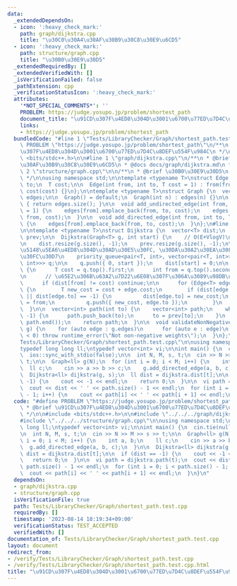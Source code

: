 ```yaml
---
data:
  _extendedDependsOn:
  - icon: ':heavy_check_mark:'
    path: graph/dijkstra.cpp
    title: "\u30C0\u30A4\u30AF\u30B9\u30C8\u30E9\u6CD5"
  - icon: ':heavy_check_mark:'
    path: structure/graph.cpp
    title: "\u30B0\u30E9\u30D5"
  _extendedRequiredBy: []
  _extendedVerifiedWith: []
  _isVerificationFailed: false
  _pathExtension: cpp
  _verificationStatusIcon: ':heavy_check_mark:'
  attributes:
    '*NOT_SPECIAL_COMMENTS*': ''
    PROBLEM: https://judge.yosupo.jp/problem/shortest_path
    document_title: "\u91CD\u307F\u4ED8\u304D\u3001\u6700\u77ED\u7D4C\u8DEF\u554F\u984C"
    links:
    - https://judge.yosupo.jp/problem/shortest_path
  bundledCode: "#line 1 \"Tests/LibraryChecker/Graph/shortest_path.test.cpp\"\n#define\
    \ PROBLEM \"https://judge.yosupo.jp/problem/shortest_path\"\n/**\n * @brief \u91CD\
    \u307F\u4ED8\u304D\u3001\u6700\u77ED\u7D4C\u8DEF\u554F\u984C\n */\n\n#include\
    \ <bits/stdc++.h>\n\n#line 1 \"graph/dijkstra.cpp\"\n/**\n * @brief \u30C0\u30A4\
    \u30AF\u30B9\u30C8\u30E9\u6CD5\n * @docs docs/graph/dijkstra.md\n */\n\n#line\
    \ 2 \"structure/graph.cpp\"\n\n/**\n * @brief \u30B0\u30E9\u30D5\n * @docs docs/structure/graph.md\n\
    \ */\n\nusing namespace std;\n\ntemplate <typename T>\nstruct Edge {\n  int from,\
    \ to;\n  T cost;\n\n  Edge(int from, int to, T cost = 1) : from(from), to(to),\
    \ cost(cost) {}\n};\n\ntemplate <typename T>\nstruct Graph {\n  vector<vector<Edge<T>>>\
    \ edges;\n\n  Graph() = default;\n  Graph(int n) : edges(n) {}\n\n  size_t size()\
    \ { return edges.size(); }\n\n  void add_undirected_edge(int from, int to, T cost\
    \ = 1) {\n    edges[from].emplace_back(from, to, cost);\n    edges[to].emplace_back(to,\
    \ from, cost);\n  }\n\n  void add_directed_edge(int from, int to, T cost = 1)\
    \ {\n    edges[from].emplace_back(from, to, cost);\n  }\n};\n#line 7 \"graph/dijkstra.cpp\"\
    \n\ntemplate <typename T>\nstruct Dijkstra {\n  vector<T> dist;\n  vector<int>\
    \ prev;\n\n  Dijkstra(Graph<T> g, int start) {\n    // O(E+VlogV)\n\n    validateNonNegativeWeights(g);\n\
    \n    dist.resize(g.size(), -1);\n    prev.resize(g.size(), -1);\n\n    // \u512A\
    \u5148\u5EA6\u4ED8\u304D\u30AD\u30E5\u30FC, \u30DA\u30A2\u30EA\u30F3\u30B0\u30D2\
    \u30FC\u30D7\n    priority_queue<pair<T, int>, vector<pair<T, int>>, greater<pair<T,\
    \ int>>> q;\n\n    q.push({ 0, start });\n    dist[start] = 0;\n\n    while (!q.empty())\
    \ {\n      T cost = q.top().first;\n      int from = q.top().second;\n      q.pop();\n\
    \n      // \u65E2\u306B\u63A2\u7D22\u6E08\u307F\u306A\u3089\u98DB\u3070\u3059\n\
    \      if (dist[from] != cost) continue;\n\n      for (Edge<T> edge : g.edges[from])\
    \ {\n        T new_cost = cost + edge.cost;\n        if (dist[edge.to] > new_cost\
    \ || dist[edge.to] == -1) {\n          dist[edge.to] = new_cost;\n          prev[edge.to]\
    \ = from;\n          q.push({ new_cost, edge.to });\n        }\n      }\n    }\n\
    \  }\n\n  vector<int> path(int to) {\n    vector<int> path;\n    while (to !=\
    \ -1) {\n      path.push_back(to);\n      to = prev[to];\n    }\n    reverse(path.begin(),\
    \ path.end());\n    return path;\n  }\n\n  void validateNonNegativeWeights(Graph<T>\
    \ g) {\n    for (auto edge : g.edges)\n      for (auto e : edge)\n        if (e.cost\
    \ < 0) throw runtime_error(\"Not non-negative weights\");\n  }\n};\n#line 10 \"\
    Tests/LibraryChecker/Graph/shortest_path.test.cpp\"\n\nusing namespace std;\n\
    typedef long long ll;\ntypedef vector<int> vi;\n\nint main() {\n  cin.tie(nullptr);\n\
    \  ios::sync_with_stdio(false);\n\n  int N, M, s, t;\n  cin >> N >> M >> s >>\
    \ t;\n\n  Graph<ll> g(N);\n  for (int i = 0; i < M; i++) {\n    int a, b;\n  \
    \  ll c;\n    cin >> a >> b >> c;\n    g.add_directed_edge(a, b, c);\n  }\n\n\
    \  Dijkstra<ll> dijkstra(g, s);\n  ll dist = dijkstra.dist[t];\n\n  if (dist ==\
    \ -1) {\n    cout << -1 << endl;\n    return 0;\n  }\n\n  vi path = dijkstra.path(t);\n\
    \  cout << dist << ' ' << path.size() - 1 << endl;\n  for (int i = 0; i < path.size()\
    \ - 1; i++) {\n    cout << path[i] << ' ' << path[i + 1] << endl;\n  }\n}\n"
  code: "#define PROBLEM \"https://judge.yosupo.jp/problem/shortest_path\"\n/**\n\
    \ * @brief \u91CD\u307F\u4ED8\u304D\u3001\u6700\u77ED\u7D4C\u8DEF\u554F\u984C\n\
    \ */\n\n#include <bits/stdc++.h>\n\n#include \"../../../graph/dijkstra.cpp\"\n\
    #include \"../../../structure/graph.cpp\"\n\nusing namespace std;\ntypedef long\
    \ long ll;\ntypedef vector<int> vi;\n\nint main() {\n  cin.tie(nullptr);\n  ios::sync_with_stdio(false);\n\
    \n  int N, M, s, t;\n  cin >> N >> M >> s >> t;\n\n  Graph<ll> g(N);\n  for (int\
    \ i = 0; i < M; i++) {\n    int a, b;\n    ll c;\n    cin >> a >> b >> c;\n  \
    \  g.add_directed_edge(a, b, c);\n  }\n\n  Dijkstra<ll> dijkstra(g, s);\n  ll\
    \ dist = dijkstra.dist[t];\n\n  if (dist == -1) {\n    cout << -1 << endl;\n \
    \   return 0;\n  }\n\n  vi path = dijkstra.path(t);\n  cout << dist << ' ' <<\
    \ path.size() - 1 << endl;\n  for (int i = 0; i < path.size() - 1; i++) {\n  \
    \  cout << path[i] << ' ' << path[i + 1] << endl;\n  }\n}\n"
  dependsOn:
  - graph/dijkstra.cpp
  - structure/graph.cpp
  isVerificationFile: true
  path: Tests/LibraryChecker/Graph/shortest_path.test.cpp
  requiredBy: []
  timestamp: '2023-08-14 18:19:34+09:00'
  verificationStatus: TEST_ACCEPTED
  verifiedWith: []
documentation_of: Tests/LibraryChecker/Graph/shortest_path.test.cpp
layout: document
redirect_from:
- /verify/Tests/LibraryChecker/Graph/shortest_path.test.cpp
- /verify/Tests/LibraryChecker/Graph/shortest_path.test.cpp.html
title: "\u91CD\u307F\u4ED8\u304D\u3001\u6700\u77ED\u7D4C\u8DEF\u554F\u984C"
---
```


